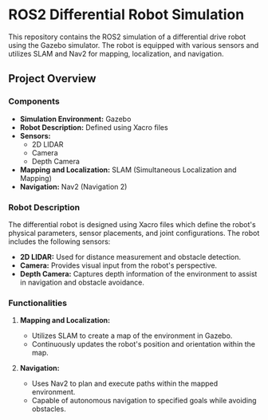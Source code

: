 # ROS2 Differential Robot Simulation

This repository contains the ROS2 simulation of a differential drive robot using the Gazebo simulator. The robot is equipped with various sensors and utilizes SLAM and Nav2 for mapping, localization, and navigation.

## Project Overview

### Components

- **Simulation Environment:** Gazebo
- **Robot Description:** Defined using Xacro files
- **Sensors:**
  - 2D LIDAR
  - Camera
  - Depth Camera
- **Mapping and Localization:** SLAM (Simultaneous Localization and Mapping)
- **Navigation:** Nav2 (Navigation 2)

### Robot Description

The differential robot is designed using Xacro files which define the robot's physical parameters, sensor placements, and joint configurations. The robot includes the following sensors:

- **2D LIDAR:** Used for distance measurement and obstacle detection.
- **Camera:** Provides visual input from the robot's perspective.
- **Depth Camera:** Captures depth information of the environment to assist in navigation and obstacle avoidance.

### Functionalities

1. **Mapping and Localization:**
   - Utilizes SLAM to create a map of the environment in Gazebo.
   - Continuously updates the robot's position and orientation within the map.

2. **Navigation:**
   - Uses Nav2 to plan and execute paths within the mapped environment.
   - Capable of autonomous navigation to specified goals while avoiding obstacles.
